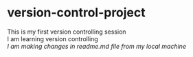 # version-control-project
This is my first version controlling session
<br>
I am learning version controlling
<br>
<i> I am making changes in readme.md file from my local machine 